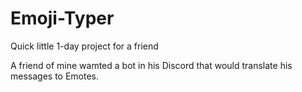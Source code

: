 # Emoji-Typer
Quick little 1-day project for a friend

A friend of mine wamted a bot in his Discord that would translate his messages to Emotes.
